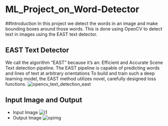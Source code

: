# ML_Project_on_Word-Detector
##Introduction 
In this project we detect the words in an image and make bounding boxes around those words.
This is done using OpenCV to detect text in images using the EAST text detector.

## EAST Text Detector

We call the algorithm “EAST” because it’s an: Efficient and Accurate Scene Text detection pipeline.
The EAST pipeline is capable of predicting words and lines of text at arbitrary orientations
To build and train such a deep learning model, the EAST method utilizes novel, carefully designed loss functions.
![opencv_text_detection_east](https://user-images.githubusercontent.com/43703209/79049935-3eb6a900-7c44-11ea-8222-1d6fffcde84a.jpg)

## Input Image and Output
- Input Image
![i1](https://user-images.githubusercontent.com/43703209/79050467-df5a9800-7c47-11ea-8c98-eef4f3a9d8f9.png)
- Output Image
![opimg](https://user-images.githubusercontent.com/43703209/79050478-eed9e100-7c47-11ea-9804-485d48c6b20a.PNG)
